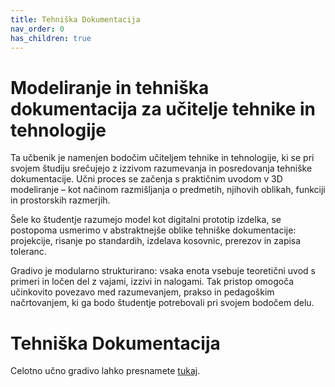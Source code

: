 ```yaml
---
title: Tehniška Dokumentacija
nav_order: 0
has_children: true
---
```


# Modeliranje in tehniška dokumentacija za učitelje tehnike in tehnologije

Ta učbenik je namenjen bodočim učiteljem tehnike in tehnologije, ki se pri svojem študiju srečujejo z izzivom razumevanja in posredovanja tehniške dokumentacije. Učni proces se začenja s praktičnim uvodom v 3D modeliranje – kot načinom razmišljanja o predmetih, njihovih oblikah, funkciji in prostorskih razmerjih.

Šele ko študentje razumejo model kot digitalni prototip izdelka, se postopoma usmerimo v abstraktnejše oblike tehniške dokumentacije: projekcije, risanje po standardih, izdelava kosovnic, prerezov in zapisa toleranc.

Gradivo je modularno strukturirano: vsaka enota vsebuje teoretični uvod s primeri in ločen del z vajami, izzivi in nalogami. Tak pristop omogoča učinkovito povezavo med razumevanjem, prakso in pedagoškim načrtovanjem, ki ga bodo študentje potrebovali pri svojem bodočem delu.

# Tehniška Dokumentacija

Celotno učno gradivo lahko presnamete [tukaj](./Skripta/pdf/Modeliranje_in_tehniska_dokumentacija.pdf).
